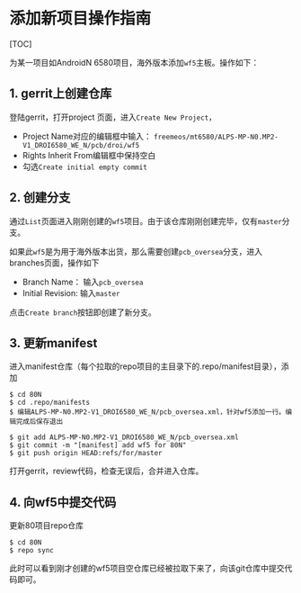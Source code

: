 # 添加新项目操作指南

[TOC]

为某一项目如AndroidN 6580项目，海外版本添加`wf5`主板。操作如下：

## 1. gerrit上创建仓库

登陆gerrit，打开project 页面，进入`Create New Project`，

- Project Name对应的编辑框中输入： `freemeos/mt6580/ALPS-MP-N0.MP2-V1_DROI6580_WE_N/pcb/droi/wf5`
- Rights Inherit From编辑框中保持空白
- 勾选`Create initial empty commit`

## 2. 创建分支

通过`List`页面进入刚刚创建的`wf5`项目。由于该仓库刚刚创建完毕，仅有`master`分支。

如果此`wf5`是为用于海外版本出货，那么需要创建`pcb_oversea`分支，进入branches页面，操作如下

- Branch Name： 输入`pcb_oversea`
- Initial Revision: 输入`master`

点击`Create branch`按钮即创建了新分支。

## 3. 更新manifest

进入manifest仓库（每个拉取的repo项目的主目录下的.repo/manifest目录），添加

```
$ cd 80N
$ cd .repo/manifests
$ 编辑ALPS-MP-N0.MP2-V1_DROI6580_WE_N/pcb_oversea.xml，针对wf5添加一行。编辑完成后保存退出

$ git add ALPS-MP-N0.MP2-V1_DROI6580_WE_N/pcb_oversea.xml
$ git commit -m "[manifest] add wf5 for 80N"
$ git push origin HEAD:refs/for/master
```

打开gerrit，review代码，检查无误后，合并进入仓库。

## 4. 向wf5中提交代码

更新80项目repo仓库

```
$ cd 80N
$ repo sync
```

此时可以看到刚才创建的wf5项目空仓库已经被拉取下来了，向该git仓库中提交代码即可。